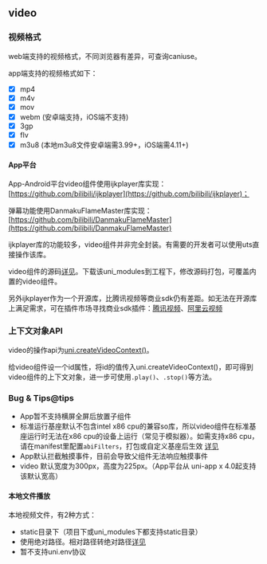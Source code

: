 ## video

<!-- UTSCOMJSON.video.description -->

<!-- UTSCOMJSON.video.attribute -->

<!-- UTSCOMJSON.video.event -->

<!-- UTSCOMJSON.video.component_type -->

### 视频格式
web端支持的视频格式，不同浏览器有差异，可查询caniuse。

app端支持的视频格式如下：
- [x] mp4
- [x] m4v
- [x] mov
- [x] webm (安卓端支持，iOS端不支持)
- [x] 3gp
- [x] flv
- [x] m3u8 (本地m3u8文件安卓端需3.99+，iOS端需4.11+)

<!-- UTSCOMJSON.video.compatibility -->

#### App平台

App-Android平台video组件使用ijkplayer库实现：[https://github.com/bilibili/ijkplayer](https://github.com/bilibili/ijkplayer)；

弹幕功能使用DanmakuFlameMaster库实现：[https://github.com/bilibili/DanmakuFlameMaster](https://github.com/bilibili/DanmakuFlameMaster)

ijkplayer库的功能较多，video组件并非完全封装。有需要的开发者可以使用uts直接操作该库。

video组件的源码[详见](https://gitcode.net/dcloud/uni-component/-/tree/master/uni_modules/uni-video)。下载该uni_modules到工程下，修改源码打包，可覆盖内置的video组件。

另外ijkplayer作为一个开源库，比腾讯视频等商业sdk仍有差距。如无法在开源库上满足需求，可在插件市场寻找商业sdk插件：[腾讯视频](https://ext.dcloud.net.cn/search?q=%E8%85%BE%E8%AE%AF%E8%A7%86%E9%A2%91&orderBy=Relevance&cat1=5&cat2=51)、[阿里云视频](https://ext.dcloud.net.cn/search?q=%E9%98%BF%E9%87%8C%E4%BA%91%E8%A7%86%E9%A2%91&orderBy=Relevance&cat1=5&cat2=51)

<!-- UTSCOMJSON.video.children -->

### 上下文对象API

video的操作api为[uni.createVideoContext()](../api/create-video-context.md)。

给video组件设一个id属性，将id的值传入uni.createVideoContext()，即可得到video组件的上下文对象，进一步可使用`.play()`、`.stop()`等方法。

<!-- UTSCOMJSON.video.example -->

<!-- UTSCOMJSON.video.reference -->

### Bug & Tips@tips
- App暂不支持横屏全屏后放置子组件
- 标准运行基座默认不包含intel x86 cpu的兼容so库，所以video组件在标准基座运行时无法在x86 cpu的设备上运行（常见于模拟器）。如需支持x86 cpu，请在manifest里配置`abiFilters`，打包或自定义基座后生效 [详见](https://uniapp.dcloud.net.cn/uni-app-x/manifest.html#android)
- App默认拦截触摸事件，目前会导致父组件无法响应触摸事件
- video 默认宽度为300px，高度为225px。（App平台从 uni-app x 4.0起支持该默认宽高）

#### 本地文件播放
本地视频文件，有2种方式：
- static目录下（项目下或uni_modules下都支持static目录）
- 使用绝对路径。相对路径转绝对路径[详见](https://doc.dcloud.net.cn/uni-app-x/uts/utsandroid.html#convert2absfullpath)
- 暂不支持uni.env协议
